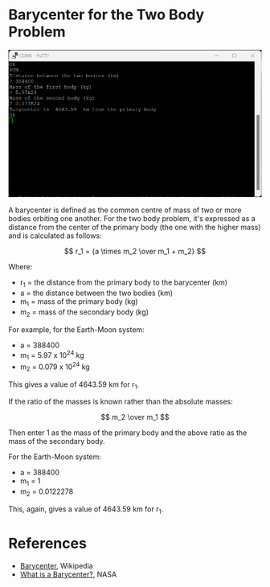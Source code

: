 # Barycenter for the Two Body Problem

<img src="https://github.com/davewalker5/RC2014/blob/main/Applications/Barycenter/Barycenter.png" alt="Barycenter Calculator" width="600">

A barycenter is defined as the common centre of mass of two or more bodies orbiting one another. For the two body problem, it's expressed as a distance from the center of the primary body (the one with the higher mass) and is calculated as follows:

$$ r_1 = {a \times m_2 \over m_1 + m_2} $$

Where:

- r<sub>1</sub> = the distance from the primary body to the barycenter (km)
- a = the distance between the two bodies (km)
- m<sub>1</sub> = mass of the primary body (kg)
- m<sub>2</sub> = mass of the secondary body (kg)

For example, for the Earth-Moon system:

- a = 388400
- m<sub>1</sub> = 5.97 x 10<sup>24</sup> kg
- m<sub>2</sub> = 0.079 x 10<sup>24</sup> kg

This gives a value of 4643.59 km for r<sub>1</sub>.

If the ratio of the masses is known rather than the absolute masses:

$$ m_2 \over m_1 $$

Then enter 1 as the mass of the primary body and the above ratio as the mass of the secondary body.

For the Earth-Moon system:

- a = 388400
- m<sub>1</sub> = 1
- m<sub>2</sub> = 0.0122278

This, again, gives a value of 4643.59 km for r<sub>1</sub>.

# References

- [Barycenter](<https://en.wikipedia.org/wiki/Barycenter_(astronomy)>), Wikipedia
- [What is a Barycenter?](https://spaceplace.nasa.gov/barycenter/en/), NASA
